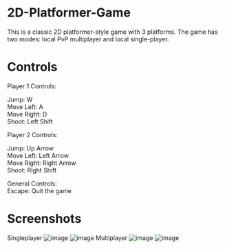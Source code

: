 # 2D-Platformer-Game
This is a classic 2D platformer-style game with 3 platforms. The game has two modes: local PvP multiplayer and local single-player.

# Controls

Player 1 Controls:

Jump: W\
Move Left: A\
Move Right: D\
Shoot: Left Shift

Player 2 Controls:

Jump: Up Arrow\
Move Left: Left Arrow\
Move Right: Right Arrow\
Shoot: Right Shift

General Controls:\
Escape: Quit the game
# Screenshots
Singleplayer
![image](https://github.com/ramanan-b-r/2D-Platformer-Game/assets/173793293/772f0ca9-d7fb-4520-9b49-ce6354b7fc29)
![image](https://github.com/ramanan-b-r/2D-Platformer-Game/assets/173793293/4d3e709f-5c5a-4bd9-877a-06d50fa2b048)
Multiplayer
![image](https://github.com/ramanan-b-r/2D-Platformer-Game/assets/173793293/9c461e9c-bd67-429d-aef7-4a456f6cc194)
![image](https://github.com/ramanan-b-r/2D-Platformer-Game/assets/173793293/e46f8619-f9e8-4383-b947-7678ad16b9e4)
